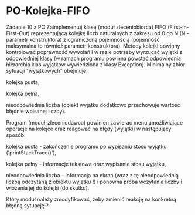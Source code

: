 # PO-Kolejka-FIFO
Zadanie 10 z PO
Zaimplementuj klasę (moduł zleceniobiorca) FIFO (First-In-First-Out) reprezentującą kolejkę liczb naturalnych z zakresu od 0 do N (N - parametr konstruktora) z ograniczoną pojemnością (pojemność maksymalna to również parametr konstruktora). Metody kolejki powinny kontrolować poprawność wywołań i w razie potrzeby wyrzucać wyjątki z odpowiedniej klasy (w ramach programu powinna powstać odpowiednia hierarchia klas wyjątków wywiedziona z klasy Exception). Minimalny zbiór sytuacji "wyjątkowych" obejmuje:

kolejka pusta,

kolejka pełna,

nieodpowiednia liczba (obiekt wyjątku dodatkowo przechowuje wartość błędnie wpisanej liczby).

Program (moduł-zleceniodawca) powinien zawierać menu umożliwiające operacje na kolejce oraz reagować na błędy (wyjątki) w następujący sposób:

kolejka pusta - zakończenie programu po wypisaniu stosu wyjątku ('printStackTrace()'),

kolejka pełny - informacje tekstowa oraz wypisanie stosu wyjątku,

nieodpowiednia liczba - informacja na ekran (wraz z tę nieodpowiednią liczbą odczytaną z obiektu wyjątku !) i ponowna próba wczytania liczby i włożenia jej do kolejki (do skutku).

Który moduł należy zmodyfikować, żeby zmienić reakcję na konkretną błędną sytuację ?  
